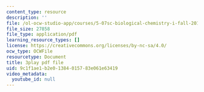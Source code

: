 ```yaml
---
content_type: resource
description: ''
file: /ol-ocw-studio-app/courses/5-07sc-biological-chemistry-i-fall-2013/9c1f1ae1b2e01384015783e061e63419_wyT7EFJlBak.pdf
file_size: 27858
file_type: application/pdf
learning_resource_types: []
license: https://creativecommons.org/licenses/by-nc-sa/4.0/
ocw_type: OCWFile
resourcetype: Document
title: 3play pdf file
uid: 9c1f1ae1-b2e0-1384-0157-83e061e63419
video_metadata:
  youtube_id: null
---
```

